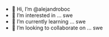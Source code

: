 - 👋 Hi, I’m @alejandroboc
- 👀 I’m interested in ... swe
- 🌱 I’m currently learning ... swe
- 💞️ I’m looking to collaborate on ... swe


<!---
alejandroboc/alejandroboc is a ✨ special ✨ repository because its `README.md` (this file) appears on your GitHub profile.
You can click the Preview link to take a look at your changes.
--->
